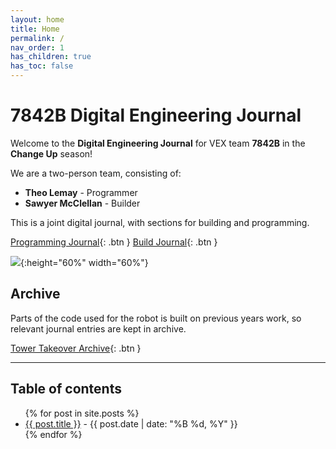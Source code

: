 ```yaml
---
layout: home
title: Home
permalink: /
nav_order: 1
has_children: true
has_toc: false
---
```


# 7842B Digital Engineering Journal

Welcome to the **Digital Engineering Journal** for VEX team **7842B** in the
**Change Up** season!

We are a two-person team, consisting of:

- **Theo Lemay** - Programmer
- **Sawyer McClellan** - Builder

This is a joint digital journal, with sections for building and programming.

[Programming Journal]({{site.url}}/programming){: .btn }
[Build Journal]({{site.url}}/build){: .btn }

![]({{site.url}}/assets/images/newimg.jpg){:height="60%" width="60%"}

## Archive

Parts of the code used for the robot is built on previous years work, so
relevant journal entries are kept in archive.

[Tower Takeover Archive]({{site.url}}/archive){: .btn }

---

<h2 class="text-delta">Table of contents</h2>

<ul id="markdown-toc">
	{% for post in site.posts %}
	<li>
		<a href="{{ post.url | absolute_url }}">{{ post.title }}</a> 
		- {{ post.date | date: "%B %d, %Y" }}
	</li>
	{% endfor %}
</ul>
